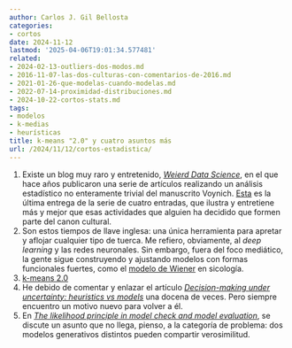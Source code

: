 ```yaml
---
author: Carlos J. Gil Bellosta
categories:
- cortos
date: 2024-11-12
lastmod: '2025-04-06T19:01:34.577481'
related:
- 2024-02-13-outliers-dos-modos.md
- 2016-11-07-las-dos-culturas-con-comentarios-de-2016.md
- 2021-01-26-que-modelas-cuando-modelas.md
- 2022-07-14-proximidad-distribuciones.md
- 2024-10-22-cortos-stats.md
tags:
- modelos
- k-medias
- heurísticas
title: k-means "2.0" y cuatro asuntos más
url: /2024/11/12/cortos-estadistica/
---
```


1. Existe un blog muy raro y entretenido, [_Weierd Data Science_](https://www.weirddatascience.net/), en el que hace años publicaron una serie de artículos realizando un análisis estadístico no enteramente trivial del manuscrito Voynich. [Esta](https://www.weirddatascience.net/2020/02/21/illuminating-the-illuminated-part-four-tempora-mutantur-changepoint-analysis-of-the-voynich-manuscript/) es la última entrega de la serie de cuatro entradas, que ilustra y entretiene más y mejor que esas actividades que alguien ha decidido que formen parte del canon cultural.
1. Son estos tiempos de llave inglesa: una única herramienta para apretar y aflojar cualquier tipo de tuerca. Me refiero, obviamente, al _deep learning_ y las redes neuronales. Sin embargo, fuera del foco mediático, la gente sigue construyendo y ajustando modelos con formas funcionales fuertes, como el [modelo de Wiener](http://singmann.org/wiener-model-analysis-with-brms-part-i/) en sicología.
1. [k-means 2.0](https://math.dartmouth.edu/archive/m70s20/public_html/Demidenko-2016-Statistical_Analysis_and_Data_Mining_The_ASA_Data_Science_Journal.pdf)
1. He debido de comentar y enlazar el artículo [_Decision-making under uncertainty: heuristics vs models_](https://statmodeling.stat.columbia.edu/2020/08/14/decision-making-under-uncertainty-heuristics-vs-models/) una docena de veces. Pero siempre encuentro un motivo nuevo para volver a él.
1. En [_The likelihood principle in model check and model evaluation_](https://statmodeling.stat.columbia.edu/2020/12/18/the-likelihood-principle-in-model-check-and-model-evaluation/), se discute un asunto que no llega, pienso, a la categoría de problema: dos modelos generativos distintos pueden compartir verosimilitud.
